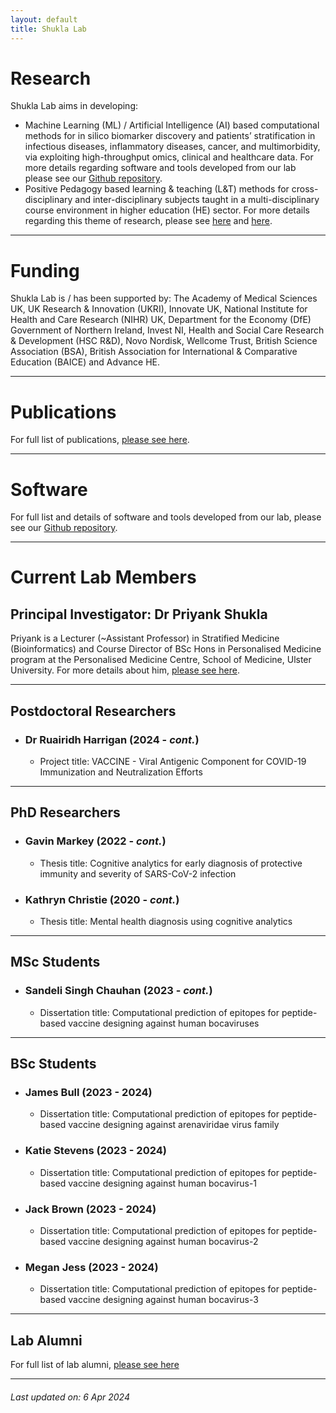 ```yaml
---
layout: default
title: Shukla Lab
---
```


# Research
Shukla Lab aims in developing:
* Machine Learning (ML) / Artificial Intelligence (AI) based computational methods for in silico biomarker discovery and patients’ stratification in infectious diseases, inflammatory diseases, cancer, and multimorbidity, via exploiting high-throughput omics, clinical and healthcare data. For more details regarding software and tools developed from our lab please see our [Github repository](https://github.com/ShuklaLab).
* Positive Pedagogy based learning & teaching (L&T) methods for cross-disciplinary and inter-disciplinary subjects taught in a multi-disciplinary course environment in higher education (HE) sector. For more details regarding this theme of research, please see [here](https://www.advance-he.ac.uk/knowledge-hub/intervention-through-teaching-and-learning-practice-addressing-stress-and-anxiety) and [here](https://ciernetwork.wordpress.com/).

* * *

# Funding
Shukla Lab is / has been supported by: The Academy of Medical Sciences UK, UK Research & Innovation (UKRI), Innovate UK, National Institute for Health and Care Research (NIHR) UK, Department for the Economy (DfE) Government of Northern Ireland, Invest NI, Health and Social Care Research & Development (HSC R&D), Novo Nordisk, Wellcome Trust, British Science Association (BSA), British Association for International & Comparative Education (BAICE) and Advance HE.

* * *

# Publications
For full list of publications, [please see here](https://pure.ulster.ac.uk/en/persons/priyank-shukla/publications/).

* * *

# Software
For full list and details of software and tools developed from our lab, please see our [Github repository](https://github.com/ShuklaLab).

* * *

# Current Lab Members

## Principal Investigator: Dr Priyank Shukla
Priyank is a Lecturer (~Assistant Professor) in Stratified Medicine (Bioinformatics) and Course Director of BSc Hons in Personalised Medicine program at the Personalised Medicine Centre, School of Medicine, Ulster University. For more details about him, [please see here](https://pure.ulster.ac.uk/en/persons/priyank-shukla).

* * *

## Postdoctoral Researchers
- ### Dr Ruairidh Harrigan (2024 - _cont._)
  - Project title: VACCINE - Viral Antigenic Component for COVID-19 Immunization and Neutralization Efforts

* * *

## PhD Researchers
- ### Gavin Markey (2022 - _cont._)
  - Thesis title: Cognitive analytics for early diagnosis of protective immunity and severity of SARS-CoV-2 infection
- ### Kathryn Christie (2020 - _cont._)
  - Thesis title: Mental health diagnosis using cognitive analytics

* * *

## MSc Students
- ### Sandeli Singh Chauhan (2023 - _cont._)
  - Dissertation title: Computational prediction of epitopes for peptide-based vaccine designing against human bocaviruses

* * *

## BSc Students
- ### James Bull (2023 - 2024)
  - Dissertation title: Computational prediction of epitopes for peptide-based vaccine designing against arenaviridae virus family
- ### Katie Stevens (2023 - 2024)
  - Dissertation title: Computational prediction of epitopes for peptide-based vaccine designing against human bocavirus-1
- ### Jack Brown (2023 - 2024)
  - Dissertation title: Computational prediction of epitopes for peptide-based vaccine designing against human bocavirus-2
- ### Megan Jess (2023 - 2024)
  - Dissertation title: Computational prediction of epitopes for peptide-based vaccine designing against human bocavirus-3

* * *

## Lab Alumni
For full list of lab alumni, [please see here](./lab_alumni.md)

* * *

###### _Last updated on: 6 Apr 2024_
